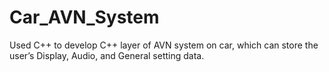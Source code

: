 # Car_AVN_System
Used C++ to develop C++ layer of AVN system on car, which can store the user’s Display, Audio, and General setting data.
